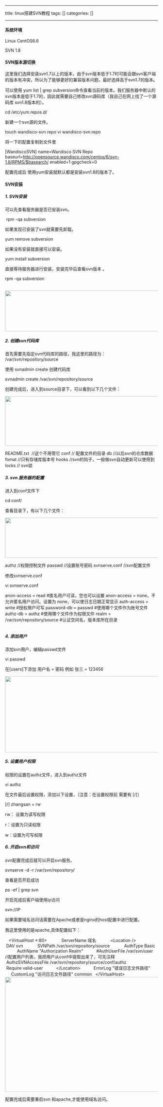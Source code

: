 
--- 
title:  linux搭建SVN教程 
tags: []
categories: [] 

---
#### 系统环境

Linux CentOS6.6

SVN 1.8

#### SVN版本源切换

这里我们选择安装svn1.7以上的版本，由于svn版本低于1.7时可能会跟svn客户端的版本有冲突，所以为了能够更好的兼容版本问题，最好选择高于svn1.7的版本。

可以使用 yum list | grep subversion命令查看当前的版本。我们服务器中默认的svn版本是低于1.7的，因此就需要自己修改svn源码库（我自己在网上找了一个源码库 svn1.8版本的）。

>  
 cd /etc/yum.repos.d/ 


新建一个svn源的文件。

>  
 touch wandisco-svn.repo 
 vi wandisco-svn.repo 


将一下的配置复制到文件里

>  
 [WandiscoSVN] 
 name=Wandisco SVN Repo 
 baseurl=http://opensource.wandisco.com/centos/6/svn-1.8/RPMS/$basearch/ 
 enabled=1 
 gpgcheck=0 


配置完成后 使用yum安装就默认都是安装svn1.8的版本了。

#### SVN安装

##### 1. SVN安装

可以先查看服务器是否已安装svn。

>  
  rpm -qa subversion 


如果发现已安装了svn就需要先卸载。

>  
 yum remove subversion 


如果没有安装就直接可以安装。

>  
 yum install subversion 


直接等待服务器进行安装，安装完毕后查看svn版本 。

>  
 rpm -qa subversion 


 <img alt="" height="134" src="https://img-blog.csdnimg.cn/2122fef514644e6e9a623b40b323745c.png" width="639">



##### 2. 创建svn代码库

首先需要先指定svn代码库的路径，我这里的路径为： /var/svn/repository/source

使用 svnadmin create 创建代码库

>  
 svnadmin create /var/svn/repository/source 


创建完成后，进入到source目录下，可以看到以下几个文件：

<img alt="" height="163" src="https://img-blog.csdnimg.cn/574f38ac0cd44b06b097b75c8aa26159.png" width="879">

>  
 README.txt  //这个不用管它 
 conf // 配置文件的目录 
 db //以后svn的仓库数据 
 fomat //只有存储库版本号 
 hooks //svn的钩子，一般做svn自动更新可以使用到 
 locks // svn锁 


##### 3. svn 服务器的配置

进入到conf文件下

>  
 cd conf/ 


查看目录下，有以下几个文件：

<img alt="" height="132" src="https://img-blog.csdnimg.cn/bff605ccf91a49b99241b69be07bfb12.png" width="938">

>  
 authz //权限控制文件 
 passwd //设置账号密码 
 svnserve.conf //svn配置文件 


修改svnserve.conf

>  
 vi svnserve.conf 


>  
 anon-access = read #匿名用户可读，您也可以设置 anon-access = none，不允许匿名用户访问。设置为 none，可以使日志日期正常显示 
 auth-access = write #授权用户可写 
 password-db = passwd #使用哪个文件作为账号文件 
 authz-db = authz #使用哪个文件作为权限文件 
 realm = /var/svn/repository/source #认证空间名，版本库所在目录 


<img alt="" src="https://img-blog.csdnimg.cn/6b84b13389c344fda244b24d9f5ae2c1.png">

##### 4. 添加用户

添加svn用户，编辑passwd文件

>  
 vi passwd 


在[users]下添加 用户名 = 密码 例如 张三 = 123456

<img alt="" height="250" src="https://img-blog.csdnimg.cn/0f0add7c3024425d951a56f3f004a6f5.png" width="655">

##### 5. 设置用户权限

权限的设置在authz文件，进入到authz文件

>  
 vi authz 


在文件最后设置权限，添加以下设置，（注意：在设置权限前 需要有 [/]）

>  
 [/] 
 zhangsan = rw 


rw： 设置为读写权限

r：设置为只读权限

w：设置为可写权限



##### 6. 开启svn和访问

svn配置完成后就可以开启svn服务。

>  
 svnserve -d -r /var/svn/repository/ 


查看是否开启成功

>  
 ps -ef | grep svn 


开启完成后客户端使用ip访问

svn://IP

如果需要域名访问话需要在Apache或者是nginx的host配置中进行配置。

我这里使用的是apache,具体配置如下：

>  
    &lt;VirtualHost *:80&gt;            ServerName 域名            &lt;Location /&gt;            DAV svn            SVNPath /var/svn/repository/source            AuthType Basic           AuthName "Authorization Realm"           #AuthUserFile /var/svn/user  //配置用户列表，我把用户从conf中提取出来了，可先注释           AuthzSVNAccessFile /var/svn/repository/source/conf/authz                   Require valid-user           &lt;/Location&gt;           ErrorLog "错误日志文件路径"           CustomLog "访问日志文件路径" common   &lt;/VirtualHost&gt;<img alt="" height="377" src="https://img-blog.csdnimg.cn/e6b83c4b8f6e424c9d4912b1c8a940d7.png" width="737"> 


配置完成后需要重启svn 和apache,才能使用域名访问。
